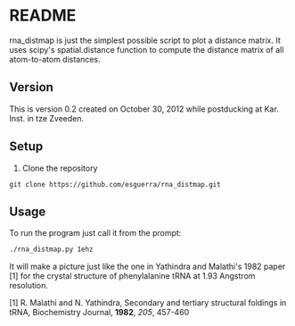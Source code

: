 
README
================================================================================

rna_distmap is just the simplest possible script to plot a distance matrix.
It uses scipy's spatial.distance function to compute the distance matrix
of all atom-to-atom distances.

## Version

This is version 0.2 created on October 30, 2012 while postducking at Kar. Inst.
in tze Zveeden.

## Setup

1. Clone the repository

```git
git clone https://github.com/esguerra/rna_distmap.git
```

## Usage

To run the program just call it from the prompt:

```bash
./rna_distmap.py 1ehz
```

It will make a picture just like the one in Yathindra and Malathi's
1982 paper [1] for the crystal structure of phenylalanine tRNA at 1.93
Angstrom resolution.  

[1] R. Malathi and N. Yathindra, Secondary and tertiary structural
foldings in tRNA, Biochemistry Journal, **1982**, *205*, 457-460  


